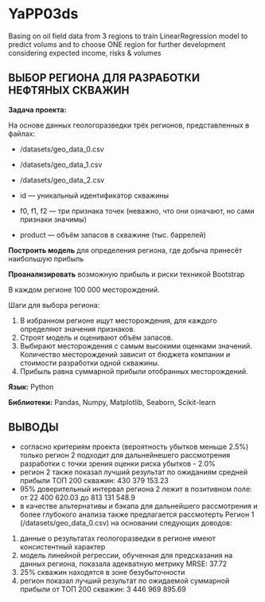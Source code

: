 # YaPP03ds
Basing on oil field data from 3 regions to train LinearRegression model to predict volums and to choose ONE region for further development considering expected income, risks &amp; volumes
## ВЫБОР РЕГИОНА ДЛЯ РАЗРАБОТКИ НЕФТЯНЫХ СКВАЖИН
**Задача проекта:**

На основе данных геологоразведки трёх регионов, представленных в файлах:

* /datasets/geo_data_0.csv
* /datasets/geo_data_1.csv
* /datasets/geo_data_2.csv

* id — уникальный идентификатор скважины
* f0, f1, f2 — три признака точек (неважно, что они означают, но сами признаки значимы)
* product — объём запасов в скважине (тыс. баррелей)

**Построить модель** для определения региона, где добыча принесёт наибольшую прибыль

**Проанализировать** возможную прибыль и риски техникой Bootstrap

В каждом регионе 100 000 месторождений.

Шаги для выбора региона:

1. В избранном регионе ищут месторождения, для каждого определяют значения признаков.
2. Строят модель и оценивают объём запасов.
3. Выбирают месторождения с самым высокими оценками значений. Количество месторождений зависит от бюджета компании и стоимости разработки одной скважины.
4. Прибыль равна суммарной прибыли отобранных месторождений.

**Язык:** Python

**Библиотеки:** Pandas, Numpy, Matplotlib, Seaborn, Scikit-learn

## ВЫВОДЫ
* согласно критериям проекта (вероятность убытков меньше 2.5%) только регион 2 подходит для дальнейнешего рассмотрения разработки с точки зрения оценки риска убытков - 2.0%
* регион 2 также показал лучший результат по ожиданиям средней прибыли ТОП 200 скважин: 430 379 153.23
* 95% доверительный интервал региона 2 лежит в позитивном поле: от 22 400 620.03 до 813 131 548.9
* в качестве альтернативы и бэкапа для дальнейшего рассмотрения и более глубокого анализа также предлагается рассмотерть Регион 1 (/datasets/geo_data_0.csv) на основании следующих доводов:
1. данные о результатах геологоразведки в регионе имеют консистентный характер
2. модель линейной регрессии, обученная для предсказания на данных региона, показала адекватную метрику MRSE: 37.72
3. 25% скважин находятся в зоне безубыточности
4. регион показал лучший результат по ожидаемой суммарной прибыли от ТОП 200 скважин: 3 446 969 895.69
